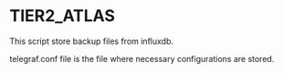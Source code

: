 # TIER2_ATLAS

This script store backup files from influxdb.

telegraf.conf file is the file where necessary configurations are stored. 
